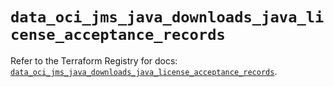 # `data_oci_jms_java_downloads_java_license_acceptance_records`

Refer to the Terraform Registry for docs: [`data_oci_jms_java_downloads_java_license_acceptance_records`](https://registry.terraform.io/providers/hashicorp/oci/7.19.0/docs/data-sources/jms_java_downloads_java_license_acceptance_records).
